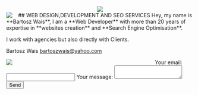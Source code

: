 <div style="text-align:center;"><img src="https://scontent-waw2-2.xx.fbcdn.net/v/t1.6435-9/69244689_1143565559172333_6243551850335830016_n.jpg?_nc_cat=109&ccb=1-7&_nc_sid=2a1932&_nc_ohc=WU5eEhAFEecQ7kNvgFQa4WD&_nc_ht=scontent-waw2-2.xx&oh=00_AYC-0ji1YNEDT33i1rEHPm-FXmmrJ2wxUyu9mPlNIKvCmw&oe=66E5AF40"/>
</div>
## WEB DESIGN,DEVELOPMENT AND SEO SERVICES

<div style="float: left;padding-right:1rem;"><img src="https://scontent-ams2-1.xx.fbcdn.net/v/t1.18169-9/16105892_601737626688465_7445355163888496004_n.jpg?_nc_cat=104&ccb=1-7&_nc_sid=1d70fc&_nc_ohc=pPI78HDJUB4Q7kNvgFnZVLh&_nc_ht=scontent-ams2-1.xx&oh=00_AYAmNcjZXGPHOZ61-b2ArvtPeEVEW48wvVceETSS3CnGHA&oe=66E5CD22"/>
</div>
Hey, my name is **Bartosz Wais**, I am a **Web Developer** with more than 20 years of 
expertise in **websites creation** and **Search Engine Optimisation**. 

I work with agencies but also directly with Clients.

Bartosz Wais bartoszwais@yahoo.com

<div style="width:25rem;float:left;"><img src="https://scontent-ams2-1.xx.fbcdn.net/v/t39.30808-6/453258683_2462891887239687_6606305381973839165_n.jpg?stp=cp6_dst-jpg&_nc_cat=105&ccb=1-7&_nc_sid=833d8c&_nc_ohc=sjMKAoLj4pIQ7kNvgG5OaEw&_nc_ht=scontent-ams2-1.xx&oh=00_AYA9HXJoM9dzjwlyySl9pqBnjEJLIXrRv0rix4udLYYEow&oe=66D3D9E9"/>
</div>

<!-- modify this form HTML and place wherever you want your form -->
<form action="https://formspree.io/f/mdknbgre" method="POST">
  <label>
    Your email:
    <input type="email" name="email">
  </label>
  <label>
    Your message:
    <textarea name="message"></textarea>
  </label>
  <!-- your other form fields go here -->
  <button type="submit">Send</button>
</form>
